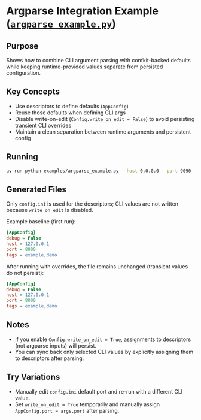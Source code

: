 # Argparse Integration Example ([`argparse_example.py`](https://github.com/HEROgold/confkit/blob/master/examples/argparse_example.py))

## Purpose

Shows how to combine CLI argument parsing with confkit-backed defaults while keeping runtime-provided values separate from persisted configuration.

## Key Concepts

- Use descriptors to define defaults (`AppConfig`)
- Reuse those defaults when defining CLI args
- Disable write-on-edit (`Config.write_on_edit = False`) to avoid persisting transient CLI overrides
- Maintain a clean separation between runtime arguments and persistent config

## Running

```bash
uv run python examples/argparse_example.py --host 0.0.0.0 --port 9090 --debug --tags alpha beta
```

## Generated Files

Only `config.ini` is used for the descriptors; CLI values are not written because `write_on_edit` is disabled.

Example baseline (first run):

```ini
[AppConfig]
debug = False
host = 127.0.0.1
port = 8000
tags = example,demo
```

After running with overrides, the file remains unchanged (transient values do not persist):

```ini
[AppConfig]
debug = False
host = 127.0.0.1
port = 8000
tags = example,demo
```

## Notes

- If you enable `Config.write_on_edit = True`, assignments to descriptors (not argparse inputs) will persist.
- You can sync back only selected CLI values by explicitly assigning them to descriptors after parsing.

## Try Variations

- Manually edit `config.ini` default port and re-run with a different CLI value.
- Set `write_on_edit = True` temporarily and manually assign `AppConfig.port = args.port` after parsing.
